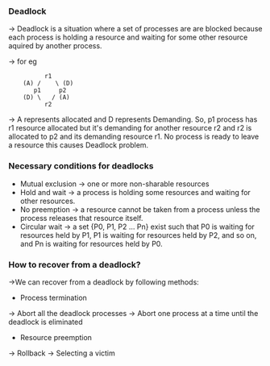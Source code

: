 <h3> Deadlock </h3>

-> Deadlock is a situation where a set of processes are are blocked because each process is holding a resource and waiting for some other resource aquired by another process.

-> for eg 

              r1
        (A) /    \ (D)
           p1     p2
        (D) \   / (A)
              r2

-> A represents allocated and D represents Demanding. So, p1 process has r1 resource allocated but it's demanding for another resource r2 and r2 is allocated to p2 and its demanding resource r1. No process is ready to leave a resource this causes Deadlock problem.


<h3> Necessary conditions for deadlocks </h3>

- Mutual exclusion -> one or more non-sharable resources 
- Hold and wait -> a process is holding some resources and waiting for other resources. 
- No preemption -> a resource cannot be taken from a process unless the process releases that resource itself.
- Circular wait -> a set {P0, P1, P2 … Pn} exist such that P0 is waiting for resources held by P1, P1 is waiting for resources held by P2, and so on, and Pn is waiting for resources held by P0.

<h3> How to recover from a deadlock? </h3>

->We can recover from a deadlock by following methods:

- Process termination

-> Abort all the deadlock processes
-> Abort one process at a time until the deadlock is eliminated

- Resource preemption

-> Rollback
-> Selecting a victim
